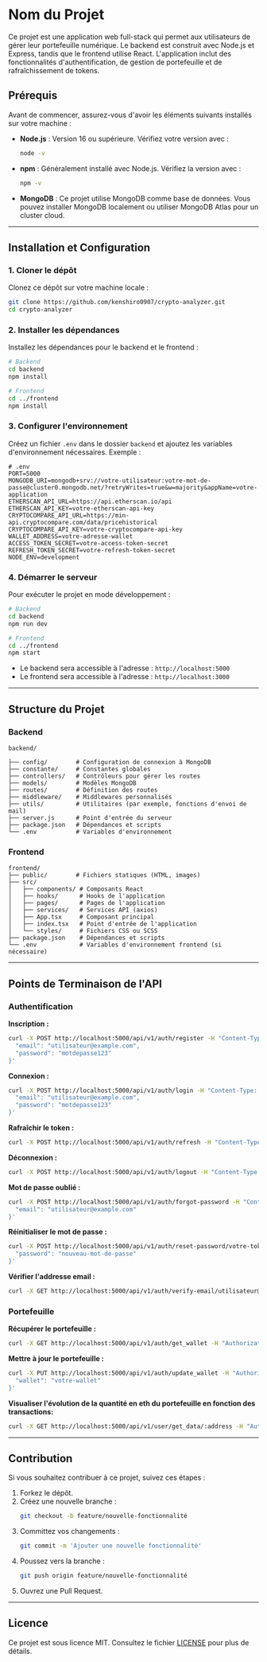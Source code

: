 # Nom du Projet

Ce projet est une application web full-stack qui permet aux utilisateurs de gérer leur portefeuille numérique. Le backend est construit avec Node.js et Express, tandis que le frontend utilise React. L'application inclut des fonctionnalités d'authentification, de gestion de portefeuille et de rafraîchissement de tokens.

## Prérequis

Avant de commencer, assurez-vous d'avoir les éléments suivants installés sur votre machine :

- **Node.js** : Version 16 ou supérieure. Vérifiez votre version avec :
  ```bash
  node -v
  ```
- **npm** : Généralement installé avec Node.js. Vérifiez la version avec :
  ```bash
  npm -v
  ```
- **MongoDB** : Ce projet utilise MongoDB comme base de données. Vous pouvez installer MongoDB localement ou utiliser MongoDB Atlas pour un cluster cloud.

---

## Installation et Configuration

### 1. Cloner le dépôt

Clonez ce dépôt sur votre machine locale :

```bash
git clone https://github.com/kenshiro0907/crypto-analyzer.git
cd crypto-analyzer
```

### 2. Installer les dépendances

Installez les dépendances pour le backend et le frontend :

```bash
# Backend
cd backend
npm install

# Frontend
cd ../frontend
npm install
```

### 3. Configurer l'environnement

Créez un fichier `.env` dans le dossier `backend` et ajoutez les variables d'environnement nécessaires. Exemple :

```env
# .env
PORT=5000
MONGODB_URI=mongodb+srv://votre-utilisateur:votre-mot-de-passe@cluster0.mongodb.net/?retryWrites=true&w=majority&appName=votre-application
ETHERSCAN_API_URL=https://api.etherscan.io/api
ETHERSCAN_API_KEY=votre-etherscan-api-key
CRYPTOCOMPARE_API_URL=https://min-api.cryptocompare.com/data/pricehistorical
CRYPTOCOMPARE_API_KEY=votre-cryptocompare-api-key
WALLET_ADDRESS=votre-adresse-wallet
ACCESS_TOKEN_SECRET=votre-access-token-secret
REFRESH_TOKEN_SECRET=votre-refresh-token-secret
NODE_ENV=development
```

### 4. Démarrer le serveur

Pour exécuter le projet en mode développement :

```bash
# Backend
cd backend
npm run dev

# Frontend
cd ../frontend
npm start
```

- Le backend sera accessible à l'adresse : `http://localhost:5000`
- Le frontend sera accessible à l'adresse : `http://localhost:3000`

---

## Structure du Projet

### Backend

```
backend/

├── config/        # Configuration de connexion à MongoDB
├── constante/     # Constantes globales
├── controllers/   # Contrôleurs pour gérer les routes
├── models/        # Modèles MongoDB
├── routes/        # Définition des routes
├── middleware/    # Middlewares personnalisés
├── utils/         # Utilitaires (par exemple, fonctions d'envoi de mail)
├── server.js      # Point d'entrée du serveur
├── package.json   # Dépendances et scripts
└── .env           # Variables d'environnement
```

### Frontend

```
frontend/
├── public/        # Fichiers statiques (HTML, images)
├── src/
│   ├── components/ # Composants React
│   ├── hooks/      # Hooks de l'application
│   ├── pages/      # Pages de l'application
│   ├── services/   # Services API (axios)
│   ├── App.tsx     # Composant principal
│   ├── index.tsx   # Point d'entrée de l'application
│   └── styles/     # Fichiers CSS ou SCSS
├── package.json    # Dépendances et scripts
└── .env            # Variables d'environnement frontend (si nécessaire)
```

---

## Points de Terminaison de l'API

### Authentification

**Inscription :**

```bash
curl -X POST http://localhost:5000/api/v1/auth/register -H "Content-Type: application/json" -d '{
  "email": "utilisateur@example.com",
  "password": "motdepasse123"
}'
```

**Connexion :**

```bash
curl -X POST http://localhost:5000/api/v1/auth/login -H "Content-Type: application/json" -d '{
  "email": "utilisateur@example.com",
  "password": "motdepasse123"
}'
```

**Rafraîchir le token :**

```bash
curl -X POST http://localhost:5000/api/v1/auth/refresh -H "Content-Type: application/json" -d '{}'
```

**Déconnexion :**

```bash
curl -X POST http://localhost:5000/api/v1/auth/logout -H "Content-Type: application/json" -d '{}'
```

**Mot de passe oublié :**

```bash
curl -X POST http://localhost:5000/api/v1/auth/forgot-password -H "Content-Type: application/json" -d '{
  "email": "utilisateur@example.com"
}'
```

**Réinitialiser le mot de passe :**

```bash
curl -X POST http://localhost:5000/api/v1/auth/reset-password/votre-token -H "Content-Type: application/json" -d '{
  "password": "nouveau-mot-de-passe"
}'
```

**Vérifier l'addresse email :**

```bash
curl -X GET http://localhost:5000/api/v1/auth/verify-email/utilisateur@example.com
```

### Portefeuille

**Récupérer le portefeuille :**

```bash
curl -X GET http://localhost:5000/api/v1/auth/get_wallet -H "Authorization: Bearer <access-token>"
```

**Mettre à jour le portefeuille :**

```bash
curl -X PUT http://localhost:5000/api/v1/auth/update_wallet -H "Authorization: Bearer <access-token>" -H "Content-Type: application/json" -d '{
  "wallet": "votre-wallet"
}'
```

**Visualiser l'évolution de la quantité en eth du portefeuille en fonction des transactions:**

```bash
curl -X GET http://localhost:5000/api/v1/user/get_data/:address -H "Authorization: Bearer <access-token>"
```

---

## Contribution

Si vous souhaitez contribuer à ce projet, suivez ces étapes :

1. Forkez le dépôt.
2. Créez une nouvelle branche :
   ```bash
   git checkout -b feature/nouvelle-fonctionnalité
   ```
3. Committez vos changements :
   ```bash
   git commit -m 'Ajouter une nouvelle fonctionnalité'
   ```
4. Poussez vers la branche :
   ```bash
   git push origin feature/nouvelle-fonctionnalité
   ```
5. Ouvrez une Pull Request.

---

## Licence

Ce projet est sous licence MIT. Consultez le fichier [LICENSE](./LICENSE) pour plus de détails.

